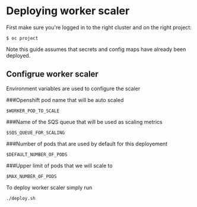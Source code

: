 # Deploying worker scaler

First make sure you're logged in to the right cluster and on the right project:

```
$ oc project
```

Note this guide assumes that secrets and config maps have already been deployed.

## Configrue worker scaler

Environment variables are used to configure the scaler

###Openshift pod name that will be auto scaled
```
$WORKER_POD_TO_SCALE
```

###Name of the SQS queue that will be used as scaling metrics
```
$SQS_QUEUE_FOR_SCALING
```
###Number of pods that are used by default for this deployement
```
$DEFAULT_NUMBER_OF_PODS
```
###Upper limit of pods that we will scale to
```
$MAX_NUMBER_OF_PODS
```


To deploy worker scaler simply run

```
./deploy.sh
```
